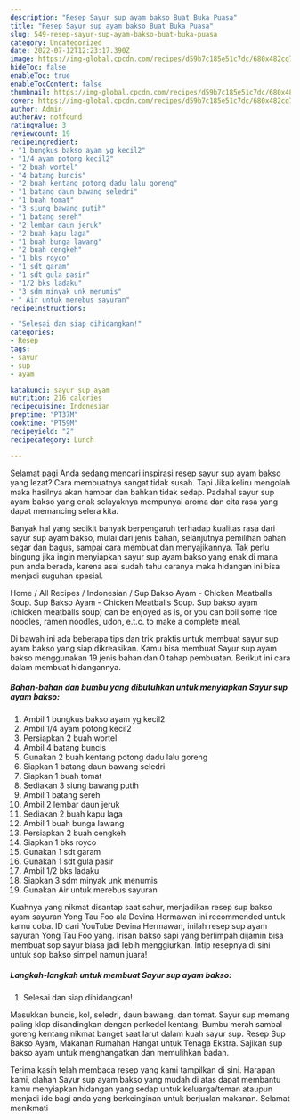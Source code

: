 ```yaml
---
description: "Resep Sayur sup ayam bakso Buat Buka Puasa"
title: "Resep Sayur sup ayam bakso Buat Buka Puasa"
slug: 549-resep-sayur-sup-ayam-bakso-buat-buka-puasa
category: Uncategorized
date: 2022-07-12T12:23:17.390Z
image: https://img-global.cpcdn.com/recipes/d59b7c185e51c7dc/680x482cq70/sayur-sup-ayam-bakso-foto-resep-utama.jpg
hideToc: false
enableToc: true
enableTocContent: false
thumbnail: https://img-global.cpcdn.com/recipes/d59b7c185e51c7dc/680x482cq70/sayur-sup-ayam-bakso-foto-resep-utama.jpg
cover: https://img-global.cpcdn.com/recipes/d59b7c185e51c7dc/680x482cq70/sayur-sup-ayam-bakso-foto-resep-utama.jpg
author: Admin
authorAv: notfound
ratingvalue: 3
reviewcount: 19
recipeingredient:
- "1 bungkus bakso ayam yg kecil2"
- "1/4 ayam potong kecil2"
- "2 buah wortel"
- "4 batang buncis"
- "2 buah kentang potong dadu lalu goreng"
- "1 batang daun bawang seledri"
- "1 buah tomat"
- "3 siung bawang putih"
- "1 batang sereh"
- "2 lembar daun jeruk"
- "2 buah kapu laga"
- "1 buah bunga lawang"
- "2 buah cengkeh"
- "1 bks royco"
- "1 sdt garam"
- "1 sdt gula pasir"
- "1/2 bks ladaku"
- "3 sdm minyak unk menumis"
- " Air untuk merebus sayuran"
recipeinstructions:

- "Selesai dan siap dihidangkan!"
categories:
- Resep
tags:
- sayur
- sup
- ayam

katakunci: sayur sup ayam 
nutrition: 216 calories
recipecuisine: Indonesian
preptime: "PT37M"
cooktime: "PT59M"
recipeyield: "2"
recipecategory: Lunch

---
```



Selamat pagi Anda sedang mencari inspirasi resep sayur sup ayam bakso yang lezat? Cara membuatnya sangat tidak susah. Tapi Jika keliru mengolah maka hasilnya akan hambar dan bahkan tidak sedap. Padahal sayur sup ayam bakso yang enak selayaknya mempunyai aroma dan cita rasa yang dapat memancing selera kita.


Banyak hal yang sedikit banyak berpengaruh terhadap kualitas rasa dari sayur sup ayam bakso, mulai dari jenis bahan, selanjutnya pemilihan bahan segar dan bagus, sampai cara membuat dan menyajikannya. Tak perlu bingung jika ingin menyiapkan sayur sup ayam bakso yang enak di mana pun anda berada, karena asal sudah tahu caranya maka hidangan ini bisa menjadi suguhan spesial.

Home / All Recipes / Indonesian / Sup Bakso Ayam - Chicken Meatballs Soup. Sup Bakso Ayam - Chicken Meatballs Soup. Sup bakso ayam (chicken meatballs soup) can be enjoyed as is, or you can boil some rice noodles, ramen noodles, udon, e.t.c. to make a complete meal.


Di bawah ini ada beberapa tips dan trik praktis untuk membuat sayur sup ayam bakso yang siap dikreasikan. Kamu bisa membuat Sayur sup ayam bakso menggunakan 19 jenis bahan dan 0 tahap pembuatan. Berikut ini cara dalam membuat hidangannya.

<!--inarticleads1-->

##### Bahan-bahan dan bumbu yang dibutuhkan untuk menyiapkan Sayur sup ayam bakso:

1. Ambil 1 bungkus bakso ayam yg kecil2
1. Ambil 1/4 ayam potong kecil2
1. Persiapkan 2 buah wortel
1. Ambil 4 batang buncis
1. Gunakan 2 buah kentang potong dadu lalu goreng
1. Siapkan 1 batang daun bawang seledri
1. Siapkan 1 buah tomat
1. Sediakan 3 siung bawang putih
1. Ambil 1 batang sereh
1. Ambil 2 lembar daun jeruk
1. Sediakan 2 buah kapu laga
1. Ambil 1 buah bunga lawang
1. Persiapkan 2 buah cengkeh
1. Siapkan 1 bks royco
1. Gunakan 1 sdt garam
1. Gunakan 1 sdt gula pasir
1. Ambil 1/2 bks ladaku
1. Siapkan 3 sdm minyak unk menumis
1. Gunakan  Air untuk merebus sayuran


Kuahnya yang nikmat disantap saat sahur, menjadikan resep sup bakso ayam sayuran Yong Tau Foo ala Devina Hermawan ini recommended untuk kamu coba. ID dari YouTube Devina Hermawan, inilah resep sup ayam sayuran Yong Tau Foo yang. Irisan bakso sapi yang berlimpah dijamin bisa membuat sop sayur biasa jadi lebih menggiurkan. Intip resepnya di sini untuk sop bakso simpel namun juara! 

<!--inarticleads2-->

##### Langkah-langkah untuk membuat Sayur sup ayam bakso:


1. Selesai dan siap dihidangkan!

Masukkan buncis, kol, seledri, daun bawang, dan tomat. Sayur sup memang paling klop disandingkan dengan perkedel kentang. Bumbu merah sambal goreng kentang nikmat banget saat larut dalam kuah sayur sup. Resep Sup Bakso Ayam, Makanan Rumahan Hangat untuk Tenaga Ekstra. Sajikan sup bakso ayam untuk menghangatkan dan memulihkan badan. 

Terima kasih telah membaca resep yang kami tampilkan di sini. Harapan kami, olahan Sayur sup ayam bakso yang mudah di atas dapat membantu kamu menyiapkan hidangan yang sedap untuk keluarga/teman ataupun menjadi ide bagi anda yang berkeinginan untuk berjualan makanan. Selamat menikmati
